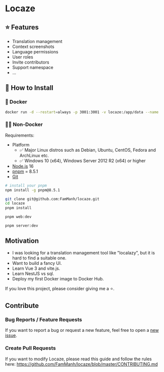 # Locaze

## ⭐ Features
* Translation management
* Context screenshots
* Language permissions
* User roles
* Invite contributors
* Support namespace
* ...

## 🔧 How to Install

### 🐳 Docker
```bash
docker run -d --restart=always -p 3001:3001 -v locaze:/app/data --name locaze locaze/locaze
```

### 💪🏻 Non-Docker

Requirements: 
- Platform
  - ✅ Major Linux distros such as Debian, Ubuntu, CentOS, Fedora and ArchLinux etc. 
  - ✅ Windows 10 (x64), Windows Server 2012 R2 (x64) or higher
- [Node.js](https://nodejs.org/en/download/) 16
- [pnpm](https://pnpm.io/) = 8.5.1
- [Git](https://git-scm.com/downloads) 

```bash
# install your pnpm
npm install -g pnpm@8.5.1 

git clone git@github.com:FamManh/locaze.git
cd locaze
pnpm install

pnpm web:dev

pnpm server:dev

```

## Motivation

* I was looking for a translation management tool like "localazy", but it is hard to find a suitable one.
* Want to build a fancy UI.
* Learn Vue 3 and vite.js.
* Learn NestJS vs sql.
* Deploy my first Docker image to Docker Hub.

If you love this project, please consider giving me a ⭐.

## Contribute

### Bug Reports / Feature Requests
If you want to report a bug or request a new feature, feel free to open a [new issue](https://github.com/FamManh/locaze/issues).


### Create Pull Requests
If you want to modify Locaze, please read this guide and follow the rules here: https://github.com/FamManh/locaze/blob/master/CONTRIBUTING.md